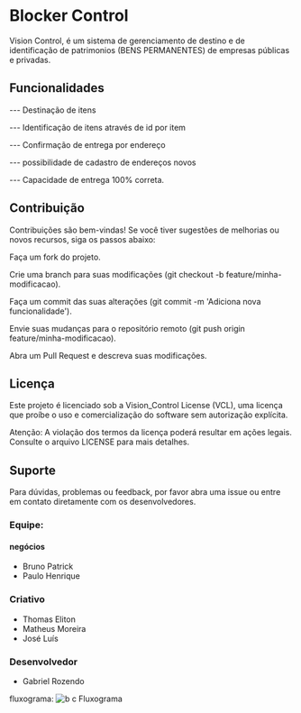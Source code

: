 # Blocker Control

Vision Control, é um sistema de gerenciamento de destino e de identificação de patrimonios (BENS PERMANENTES) de empresas públicas e privadas.

## Funcionalidades
--- Destinação de itens

--- Identificação de itens através de id por item

--- Confirmação de entrega por endereço

--- possibilidade de cadastro de endereços novos

--- Capacidade de entrega 100% correta.



## Contribuição
Contribuições são bem-vindas! Se você tiver sugestões de melhorias ou novos recursos, siga os passos abaixo:

Faça um fork do projeto.

Crie uma branch para suas modificações (git checkout -b feature/minha-modificacao).

Faça um commit das suas alterações (git commit -m 'Adiciona nova funcionalidade').

Envie suas mudanças para o repositório remoto (git push origin feature/minha-modificacao).

Abra um Pull Request e descreva suas modificações.



## Licença
Este projeto é licenciado sob a Vision_Control License (VCL), uma licença que proíbe o uso e comercialização do software sem autorização explícita.

Atenção: A violação dos termos da licença poderá resultar em ações legais. Consulte o arquivo LICENSE para mais detalhes.




## Suporte
Para dúvidas, problemas ou feedback, por favor abra uma issue ou entre em contato diretamente com os desenvolvedores.




### Equipe:

#### negócios
  - Bruno Patrick
  - Paulo Henrique
### Criativo
  - Thomas Eliton
  - Matheus Moreira
  - José Luís
### Desenvolvedor 
  - Gabriel Rozendo


fluxograma:
![b c Fluxograma](https://github.com/user-attachments/assets/ad7d64f0-1b5e-4109-a13c-ab7c11bea65f)

